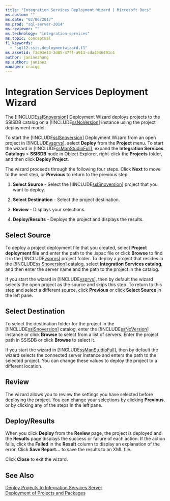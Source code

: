 ```yaml
---
title: "Integration Services Deployment Wizard | Microsoft Docs"
ms.custom: ""
ms.date: "03/06/2017"
ms.prod: "sql-server-2014"
ms.reviewer: ""
ms.technology: "integration-services"
ms.topic: conceptual
f1_keywords: 
  - "sql12.ssis.deploymentwizard.f1"
ms.assetid: f3d93e13-2d85-47ff-a913-cda4046491c4
author: janinezhang
ms.author: janinez
manager: craigg
---
```

# Integration Services Deployment Wizard
  The [!INCLUDE[ssISnoversion](../includes/ssisnoversion-md.md)] Deployment Wizard deploys projects to the SSISDB catalog on a [!INCLUDE[ssNoVersion](../includes/ssnoversion-md.md)] instance using the project deployment model.  
  
 To start the [!INCLUDE[ssISnoversion](../includes/ssisnoversion-md.md)] Deployment Wizard from an open project in [!INCLUDE[vsprvs](../includes/vsprvs-md.md)], select **Deploy** from the **Project** menu. To start the wizard in [!INCLUDE[ssManStudioFull](../includes/ssmanstudiofull-md.md)], expand the **Integration Services Catalogs** > **SSISDB** node in Object Explorer, right-click the **Projects** folder, and then click **Deploy Project**.  
  
 The wizard proceeds through the following four steps. Click **Next** to move to the next step, or **Previous** to return to the previous step.  
  
1.  **Select Source** - Select the [!INCLUDE[ssISnoversion](../includes/ssisnoversion-md.md)] project that you want to deploy.  
  
2.  **Select Destination** - Select the project destination.  
  
3.  **Review** - Displays your selections.  
  
4.  **Deploy/Results** - Deploys the project and displays the results.  
  
## Select Source  
 To deploy a project deployment file that you created, select **Project deployment file** and enter the path to the .ispac file or click **Browse** to find it in the [!INCLUDE[vsprvs](../includes/vsprvs-md.md)] project folder. To deploy a project that resides in the [!INCLUDE[ssISnoversion](../includes/ssisnoversion-md.md)] catalog, select **Integration Services catalog**, and then enter the server name and the path to the project in the catalog.  
  
 If you start the wizard in [!INCLUDE[vsprvs](../includes/vsprvs-md.md)], then by default the wizard selects the open project as the source and skips this step. To return to this step and select a different source, click **Previous** or click **Select Source** in the left pane.  
  
## Select Destination  
 To select the destination folder for the project in the [!INCLUDE[ssISnoversion](../includes/ssisnoversion-md.md)] catalog, enter the [!INCLUDE[ssNoVersion](../includes/ssnoversion-md.md)] instance or click **Browse** to select from a list of servers. Enter the project path in SSISDB or click **Browse** to select it.  
  
 If you start the wizard in [!INCLUDE[ssManStudioFull](../includes/ssmanstudiofull-md.md)], then by default the wizard selects the connected server instance and enters the path to the selected project. You can change these values to deploy the project to a different location.  
  
## Review  
 The wizard allows you to review the settings you have selected before deploying the project. You can change your selections by clicking **Previous**, or by clicking any of the steps in the left pane.  
  
## Deploy/Results  
 When you click **Deploy** from the **Review** page, the project is deployed and the **Results** page displays the success or failure of each action. If the action fails, click the **Failed** in the **Result** column to display an explanation of the error. Click **Save Report...** to save the results to an XML file.  
  
 Click **Close** to exit the wizard.  
  
## See Also  
 [Deploy Projects to Integration Services Server](../../2014/integration-services/deploy-projects-to-integration-services-server.md)   
 [Deployment of Projects and Packages](packages/deploy-integration-services-ssis-projects-and-packages.md)  
  
  
